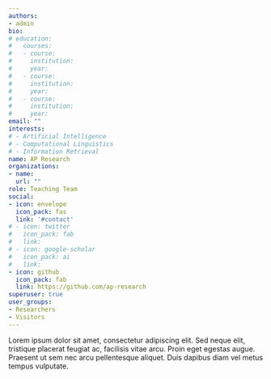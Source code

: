 ```yaml
---
authors:
- admin
bio: 
# education:
#   courses:
#   - course: 
#     institution: 
#     year: 
#   - course: 
#     institution: 
#     year: 
#   - course: 
#     institution: 
#     year: 
email: ""
interests:
# - Artificial Intelligence
# - Computational Linguistics
# - Information Retrieval
name: AP Research
organizations:
- name:
  url: ""
role: Teaching Team
social:
- icon: envelope
  icon_pack: fas
  link: '#contact'
# - icon: twitter
#   icon_pack: fab
#   link: 
# - icon: google-scholar
#   icon_pack: ai
#   link: 
- icon: github
  icon_pack: fab
  link: https://github.com/ap-research
superuser: true
user_groups:
- Researchers
- Visitors
---
```


Lorem ipsum dolor sit amet, consectetur adipiscing elit. Sed neque elit, tristique placerat feugiat ac, facilisis vitae arcu. Proin eget egestas augue. Praesent ut sem nec arcu pellentesque aliquet. Duis dapibus diam vel metus tempus vulputate. 

